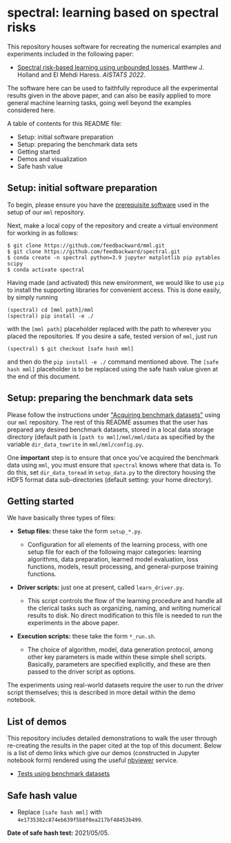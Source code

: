 # spectral: learning based on spectral risks

This repository houses software for recreating the numerical examples and experiments included in the following paper:

- [Spectral risk-based learning using unbounded losses](https://proceedings.mlr.press/v151/holland22a.html). Matthew J. Holland and El Mehdi Haress. *AISTATS 2022*.

The software here can be used to faithfully reproduce all the experimental results given in the above paper, and can also be easily applied to more general machine learning tasks, going well beyond the examples considered here.

A table of contents for this README file:

- Setup: initial software preparation
- Setup: preparing the benchmark data sets</a>
- Getting started
- Demos and visualization
- Safe hash value


## Setup: initial software preparation

To begin, please ensure you have the [prerequisite software](https://github.com/feedbackward/mml) used in the setup of our `mml` repository.

Next, make a local copy of the repository and create a virtual environment for working in as follows:

```
$ git clone https://github.com/feedbackward/mml.git
$ git clone https://github.com/feedbackward/spectral.git
$ conda create -n spectral python=3.9 jupyter matplotlib pip pytables scipy
$ conda activate spectral
```

Having made (and activated) this new environment, we would like to use `pip` to install the supporting libraries for convenient access. This is done easily, by simply running

```
(spectral) cd [mml path]/mml
(spectral) pip install -e ./
```

with the `[mml path]` placeholder replaced with the path to wherever you placed the repositories. If you desire a safe, tested version of `mml`, just run

```
(spectral) $ git checkout [safe hash mml]
```

and then do the `pip install -e ./` command mentioned above. The `[safe hash mml]` placeholder is to be replaced using the safe hash value given at the end of this document.


## Setup: preparing the benchmark data sets

Please follow the instructions under ["Acquiring benchmark datasets"](https://github.com/feedbackward/mml) using our `mml` repository. The rest of this README assumes that the user has prepared any desired benchmark datasets, stored in a local data storage directory (default path is `[path to mml]/mml/mml/data` as specified by the variable `dir_data_towrite` in `mml/mml/config.py`.

One __important__ step is to ensure that once you've acquired the benchmark data using `mml`, you must ensure that `spectral` knows where that data is. To do this, set `dir_data_toread` in `setup_data.py` to the directory housing the HDF5 format data sub-directories (default setting: your home directory).


## Getting started

We have basically three types of files:

- __Setup files:__ these take the form `setup_*.py`.
  - Configuration for all elements of the learning process, with one setup file for each of the following major categories: learning algorithms, data preparation, learned model evaluation, loss functions, models, result processing, and general-purpose training functions.

- __Driver scripts:__ just one at present, called `learn_driver.py`.
  - This script controls the flow of the learning procedure and handle all the clerical tasks such as organizing, naming, and writing numerical results to disk. No direct modification to this file is needed to run the experiments in the above paper.

- __Execution scripts:__ these take the form `*_run.sh`.
  - The choice of algorithm, model, data generation protocol, among other key parameters is made within these simple shell scripts. Basically, parameters are specified explicitly, and these are then passed to the driver script as options.

The experiments using real-world datasets require the user to run the driver script themselves; this is described in more detail within the demo notebook.


## List of demos

This repository includes detailed demonstrations to walk the user through re-creating the results in the paper cited at the top of this document. Below is a list of demo links which give our demos (constructed in Jupyter notebook form) rendered using the useful [nbviewer](https://github.com/jupyter/nbviewer) service.

- [Tests using benchmark datasets](https://nbviewer.jupyter.org/github/feedbackward/spectral/blob/main/spectral/demo.ipynb)


## Safe hash value

- Replace `[safe hash mml]` with `4e1735382c874eb639f5b8f0ea217bf48453b499`.

__Date of safe hash test:__ 2021/05/05.
